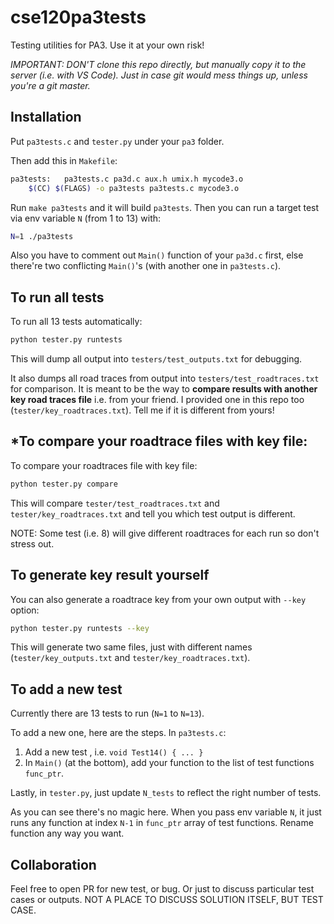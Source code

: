 # cse120pa3tests
Testing utilities for PA3. Use it at your own risk!

*IMPORTANT: DON'T clone this repo directly, but manually copy it to the server (i.e. with VS Code). Just in case git would mess things up, unless you're a git master.*

## Installation

Put `pa3tests.c` and `tester.py` under your `pa3` folder.

Then add this in `Makefile`:
```bash
pa3tests:	pa3tests.c pa3d.c aux.h umix.h mycode3.o
	$(CC) $(FLAGS) -o pa3tests pa3tests.c mycode3.o
```

Run `make pa3tests` and it will build `pa3tests`. Then you can run a target test via env variable `N` (from 1 to 13) with:
```bash
N=1 ./pa3tests
```

Also you have to comment out `Main()` function of your `pa3d.c` first, else there're two conflicting `Main()`'s (with another one in `pa3tests.c`).

## To run all tests
To run all 13 tests automatically:
```bash
python tester.py runtests
```
This will dump all output into `testers/test_outputs.txt` for debugging. 

It also dumps all road traces from output into `testers/test_roadtraces.txt` for comparison. It is meant to be the way to **compare results with another key road traces file** i.e. from your friend. I provided one in this repo too (`tester/key_roadtraces.txt`). Tell me if it is different from yours!

## *To compare your roadtrace files with key file:
To compare your roadtraces file with key file:
```bash
python tester.py compare
```

This will compare `tester/test_roadtraces.txt` and `tester/key_roadtraces.txt` and tell you which test output is different.

NOTE: Some test (i.e. 8) will give different roadtraces for each run so don't stress out.


## To generate key result yourself
You can also generate a roadtrace key from your own output with `--key` option:
```bash
python tester.py runtests --key
```
This will generate two same files, just with different names (`tester/key_outputs.txt` and `tester/key_roadtraces.txt`).


## To add a new test
Currently there are 13 tests to run (`N=1` to `N=13`). 

To add a new one, here are the steps. In `pa3tests.c`:
1. Add a new test , i.e. `void Test14() { ... }`
2. In `Main()` (at the bottom), add your function to the list of test functions `func_ptr`.

Lastly, in `tester.py`, just update `N_tests` to reflect the right number of tests.

As you can see there's no magic here. When you pass env variable `N`, it just runs any function at index `N-1` in `func_ptr` array of test functions. Rename function any way you want.

## Collaboration
Feel free to open PR for new test, or bug. Or just to discuss particular test cases or outputs. NOT A PLACE TO DISCUSS SOLUTION ITSELF, BUT TEST CASE.